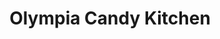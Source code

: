 ---
title: "Olympia Candy Kitchen"
url: /chambersburg/olympia-candy-kitchen/
shop: confectionery
---